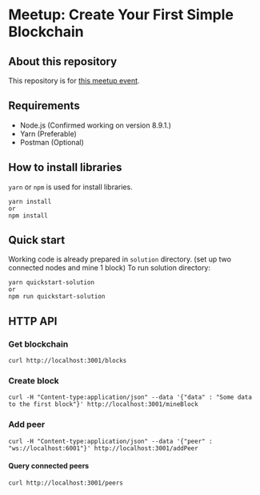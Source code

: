 # Meetup: Create Your First Simple Blockchain

## About this repository

This repository is for [this meetup event](https://www.meetup.com/CodeChrysalis/events/247572273/).

## Requirements

- Node.js (Confirmed working on version 8.9.1.)
- Yarn (Preferable)
- Postman (Optional)

## How to install libraries

`yarn` or `npm` is used for install libraries.
```
yarn install
or
npm install
```

## Quick start
Working code is already prepared in `solution` directory.
(set up two connected nodes and mine 1 block)
To run solution directory:

```
yarn quickstart-solution
or
npm run quickstart-solution
```

## HTTP API
### Get blockchain
```
curl http://localhost:3001/blocks
```
### Create block
```
curl -H "Content-type:application/json" --data '{"data" : "Some data to the first block"}' http://localhost:3001/mineBlock
``` 
### Add peer
```
curl -H "Content-type:application/json" --data '{"peer" : "ws://localhost:6001"}' http://localhost:3001/addPeer
```
#### Query connected peers
```
curl http://localhost:3001/peers
```